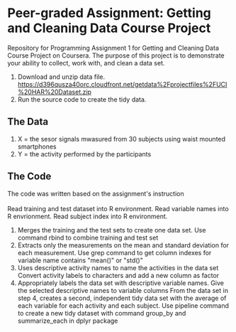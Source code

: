 # Peer-graded Assignment: Getting and Cleaning Data Course Project 
Repository for Programming Assignment 1 for Getting and Cleaning Data Course Project on Coursera. The purpose of this project is to demonstrate your ability to collect, work with, and clean a data set.<br/>
1) Download and unzip data file. https://d396qusza40orc.cloudfront.net/getdata%2Fprojectfiles%2FUCI%20HAR%20Dataset.zip <br/>
2) Run the source code to create the tidy data.<br/>

## The Data
1) X = the sesor signals mwasured from 30 subjects using waist mounted smartphones <br/>
2) Y = the activity performed by the participants</br>
## The Code
The code was written based on the assignment's instruction  <br/>
 <br/>
Read training and test dataset into R environment. Read variable names into R envrionment. Read subject index into R environment. <br/>

1) Merges the training and the test sets to create one data set. Use command rbind to combine training and test set <br/>
2) Extracts only the measurements on the mean and standard deviation for each measurement. Use grep command to get column indexes for variable name contains "mean()" or "std()"  <br/>
3) Uses descriptive activity names to name the activities in the data set Convert activity labels to characters and add a new column as factor <br/>
4) Appropriately labels the data set with descriptive variable names. Give the selected descriptive names to variable columns
From the data set in step 4, creates a second, independent tidy data set with the average of each variable for each activity and each subject. Use pipeline command to create a new tidy dataset with command group_by and summarize_each in dplyr package
